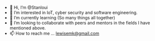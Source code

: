 - 👋 Hi, I’m @Stanloui
- 👀 I’m interested in IoT, cyber security and software engineering.
- 🌱 I’m currently learning (So many things all together)
- 💞️ I’m looking to collaborate with peers and mentors in the fields I have mentioned above.
- 📫 How to reach me ... lewisemk@gmail.com

<!---
Stanloui/Stanloui is a ✨ special ✨ repository because its `README.md` (this file) appears on your GitHub profile.
You can click the Preview link to take a look at your changes.
--->
